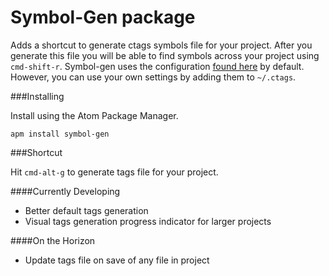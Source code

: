 # Symbol-Gen package

Adds a shortcut to generate ctags symbols file for your project.  After you generate this file
you will be able to find symbols across your project using `cmd-shift-r`.  Symbol-gen uses
the configuration [found here](https://github.com/atom/symbols-view/blob/master/lib/.ctags) by default.  However, you can use your own settings by adding
them to `~/.ctags`.

###Installing

Install using the Atom Package Manager.

`apm install symbol-gen`

###Shortcut

Hit `cmd-alt-g` to generate tags file for your project.

####Currently Developing
- Better default tags generation
- Visual tags generation progress indicator for larger projects

####On the Horizon
- Update tags file on save of any file in project
